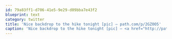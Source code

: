 ```yaml
---
id: 79a83ff1-d706-41e5-9e29-d09bba7e43f2
blueprint: text
category: twitter
title: 'Nice backdrop to the hike tonight [pic] — path.com/p/2GZ0O5'
caption: 'Nice backdrop to the hike tonight [pic] — <a href="http://path.com/p/2GZ0O5" title="http://path.com/p/2GZ0O5" class="link link_untco">path.com/p/2GZ0O5</a>'
---
```

